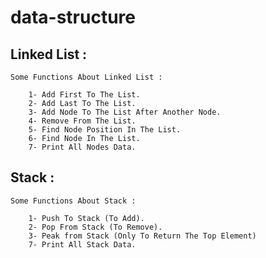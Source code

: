 # data-structure

## Linked List : 

    Some Functions About Linked List :

        1- Add First To The List.
        2- Add Last To The List.
        3- Add Node To The List After Another Node.
        4- Remove From The List.
        5- Find Node Position In The List.
        6- Find Node In The List.
        7- Print All Nodes Data.
        
## Stack : 

    Some Functions About Stack :

        1- Push To Stack (To Add).
        2- Pop From Stack (To Remove).
        3- Peak from Stack (Only To Return The Top Element)
        7- Print All Stack Data.